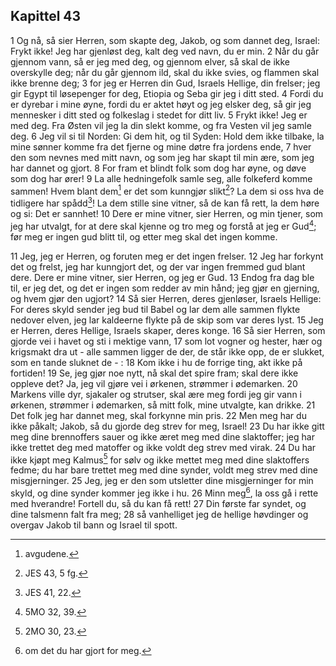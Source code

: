 ## Kapittel 43

1 Og nå, så sier Herren, som skapte deg, Jakob, og som dannet deg, Israel: Frykt ikke! Jeg har gjenløst deg, kalt deg ved navn, du er min.
2 Når du går gjennom vann, så er jeg med deg, og gjennom elver, så skal de ikke overskylle deg; når du går gjennom ild, skal du ikke svies, og flammen skal ikke brenne deg;
3 for jeg er Herren din Gud, Israels Hellige, din frelser; jeg gir Egypt til løsepenger for deg, Etiopia og Seba gir jeg i ditt sted.
4 Fordi du er dyrebar i mine øyne, fordi du er aktet høyt og jeg elsker deg, så gir jeg mennesker i ditt sted og folkeslag i stedet for ditt liv.
5 Frykt ikke! Jeg er med deg. Fra Østen vil jeg la din slekt komme, og fra Vesten vil jeg samle deg.
6 Jeg vil si til Norden: Gi dem hit, og til Syden: Hold dem ikke tilbake, la mine sønner komme fra det fjerne og mine døtre fra jordens ende,
7 hver den som nevnes med mitt navn, og som jeg har skapt til min ære, som jeg har dannet og gjort.
8 For fram et blindt folk som dog har øyne, og døve som dog har ører!
9 La alle hedningefolk samle seg, alle folkeferd komme sammen! Hvem blant dem[^1] er det som kunngjør slikt[^2]? La dem si oss hva de tidligere har spådd[^3]! La dem stille sine vitner, så de kan få rett, la dem høre og si: Det er sannhet!
10 Dere er mine vitner, sier Herren, og min tjener, som jeg har utvalgt, for at dere skal kjenne og tro meg og forstå at jeg er Gud[^4]; før meg er ingen gud blitt til, og etter meg skal det ingen komme.

11 Jeg, jeg er Herren, og foruten meg er det ingen frelser.
12 Jeg har forkynt det og frelst, jeg har kunngjort det, og der var ingen fremmed gud blant dere. Dere er mine vitner, sier Herren, og jeg er Gud.
13 Endog fra dag ble til, er jeg det, og det er ingen som redder av min hånd; jeg gjør en gjerning, og hvem gjør den ugjort?
14 Så sier Herren, deres gjenløser, Israels Hellige: For deres skyld sender jeg bud til Babel og lar dem alle sammen flykte nedover elven, jeg lar kaldeerne flykte på de skip som var deres lyst.
15 Jeg er Herren, deres Hellige, Israels skaper, deres konge.
16 Så sier Herren, som gjorde vei i havet og sti i mektige vann,
17 som lot vogner og hester, hær og krigsmakt dra ut - alle sammen ligger de der, de står ikke opp, de er slukket, som en tande sluknet de - :
18 Kom ikke i hu de forrige ting, akt ikke på fortiden!
19 Se, jeg gjør noe nytt, nå skal det spire fram; skal dere ikke oppleve det? Ja, jeg vil gjøre vei i ørkenen, strømmer i ødemarken.
20 Markens ville dyr, sjakaler og strutser, skal ære meg fordi jeg gir vann i ørkenen, strømmer i ødemarken, så mitt folk, mine utvalgte, kan drikke.
21 Det folk jeg har dannet meg, skal forkynne min pris.
22 Men meg har du ikke påkalt; Jakob, så du gjorde deg strev for meg, Israel!
23 Du har ikke gitt meg dine brennoffers sauer og ikke æret meg med dine slaktoffer; jeg har ikke trettet deg med matoffer og ikke voldt deg strev med virak.
24 Du har ikke kjøpt meg Kalmus[^5] for sølv og ikke mettet meg med dine slaktoffers fedme; du har bare trettet meg med dine synder, voldt meg strev med dine misgjerninger.
25 Jeg, jeg er den som utsletter dine misgjerninger for min skyld, og dine synder kommer jeg ikke i hu.
26 Minn meg[^6], la oss gå i rette med hverandre! Fortell du, så du kan få rett!
27 Din første far syndet, og dine talsmenn falt fra meg;
28 så vanhelliget jeg de hellige høvdinger og overgav Jakob til bann og Israel til spott.

[^1]:  avgudene.
[^2]:  JES 43, 5 fg.
[^3]:  JES 41, 22.
[^4]:  5MO 32, 39.
[^5]:  2MO 30, 23.
[^6]:  om det du har gjort for meg.
